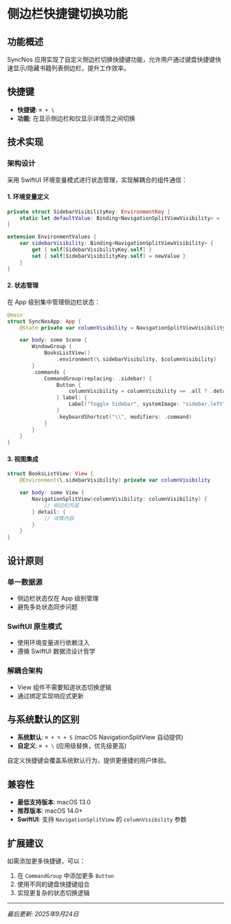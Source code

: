 # 侧边栏快捷键切换功能

## 功能概述

SyncNos 应用实现了自定义侧边栏切换快捷键功能，允许用户通过键盘快捷键快速显示/隐藏书籍列表侧边栏，提升工作效率。

## 快捷键

- **快捷键**: `⌘ + \`
- **功能**: 在显示侧边栏和仅显示详情页之间切换

## 技术实现

### 架构设计

采用 SwiftUI 环境变量模式进行状态管理，实现解耦合的组件通信：

#### 1. 环境变量定义

```swift
private struct SidebarVisibilityKey: EnvironmentKey {
    static let defaultValue: Binding<NavigationSplitViewVisibility> = .constant(.all)
}

extension EnvironmentValues {
    var sidebarVisibility: Binding<NavigationSplitViewVisibility> {
        get { self[SidebarVisibilityKey.self] }
        set { self[SidebarVisibilityKey.self] = newValue }
    }
}
```

#### 2. 状态管理

在 App 级别集中管理侧边栏状态：

```swift
@main
struct SyncNosApp: App {
    @State private var columnVisibility = NavigationSplitViewVisibility.all

    var body: some Scene {
        WindowGroup {
            BooksListView()
                .environment(\.sidebarVisibility, $columnVisibility)
        }
        .commands {
            CommandGroup(replacing: .sidebar) {
                Button {
                    columnVisibility = columnVisibility == .all ? .detailOnly : .all
                } label: {
                    Label("Toggle Sidebar", systemImage: "sidebar.left")
                }
                .keyboardShortcut("\\", modifiers: .command)
            }
        }
    }
}
```

#### 3. 视图集成

```swift
struct BooksListView: View {
    @Environment(\.sidebarVisibility) private var columnVisibility

    var body: some View {
        NavigationSplitView(columnVisibility: columnVisibility) {
            // 侧边栏内容
        } detail: {
            // 详情内容
        }
    }
}
```

## 设计原则

### 单一数据源
- 侧边栏状态仅在 App 级别管理
- 避免多处状态同步问题

### SwiftUI 原生模式
- 使用环境变量进行依赖注入
- 遵循 SwiftUI 数据流设计哲学

### 解耦合架构
- View 组件不需要知道状态切换逻辑
- 通过绑定实现响应式更新

## 与系统默认的区别

- **系统默认**: `⌘ + ⌥ + S` (macOS NavigationSplitView 自动提供)
- **自定义**: `⌘ + \` (应用级替换，优先级更高)

自定义快捷键会覆盖系统默认行为，提供更便捷的用户体验。

## 兼容性

- **最低支持版本**: macOS 13.0
- **推荐版本**: macOS 14.0+
- **SwiftUI**: 支持 `NavigationSplitView` 的 `columnVisibility` 参数

## 扩展建议

如需添加更多快捷键，可以：

1. 在 `CommandGroup` 中添加更多 `Button`
2. 使用不同的键盘快捷键组合
3. 实现更复杂的状态切换逻辑

---

*最后更新: 2025年9月24日*
